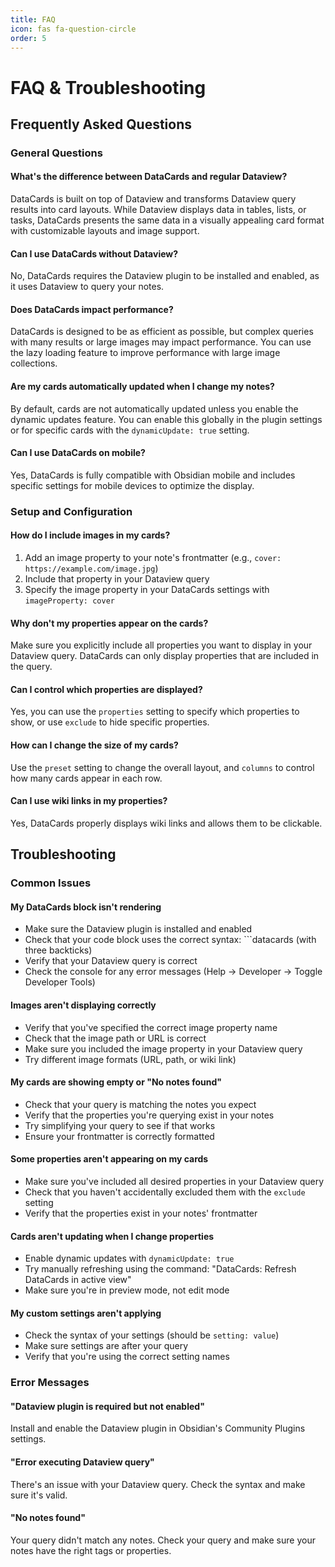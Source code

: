 ```yaml
---
title: FAQ
icon: fas fa-question-circle
order: 5
---
```


# FAQ & Troubleshooting

## Frequently Asked Questions

### General Questions

#### What's the difference between DataCards and regular Dataview?
DataCards is built on top of Dataview and transforms Dataview query results into card layouts. While Dataview displays data in tables, lists, or tasks, DataCards presents the same data in a visually appealing card format with customizable layouts and image support.

#### Can I use DataCards without Dataview?
No, DataCards requires the Dataview plugin to be installed and enabled, as it uses Dataview to query your notes.

#### Does DataCards impact performance?
DataCards is designed to be as efficient as possible, but complex queries with many results or large images may impact performance. You can use the lazy loading feature to improve performance with large image collections.

#### Are my cards automatically updated when I change my notes?
By default, cards are not automatically updated unless you enable the dynamic updates feature. You can enable this globally in the plugin settings or for specific cards with the `dynamicUpdate: true` setting.

#### Can I use DataCards on mobile?
Yes, DataCards is fully compatible with Obsidian mobile and includes specific settings for mobile devices to optimize the display.

### Setup and Configuration

#### How do I include images in my cards?
1. Add an image property to your note's frontmatter (e.g., `cover: https://example.com/image.jpg`)
2. Include that property in your Dataview query
3. Specify the image property in your DataCards settings with `imageProperty: cover`

#### Why don't my properties appear on the cards?
Make sure you explicitly include all properties you want to display in your Dataview query. DataCards can only display properties that are included in the query.

#### Can I control which properties are displayed?
Yes, you can use the `properties` setting to specify which properties to show, or use `exclude` to hide specific properties.

#### How can I change the size of my cards?
Use the `preset` setting to change the overall layout, and `columns` to control how many cards appear in each row.

#### Can I use wiki links in my properties?
Yes, DataCards properly displays wiki links and allows them to be clickable.

## Troubleshooting

### Common Issues

#### My DataCards block isn't rendering
- Make sure the Dataview plugin is installed and enabled
- Check that your code block uses the correct syntax: \`\`\`datacards (with three backticks)
- Verify that your Dataview query is correct
- Check the console for any error messages (Help → Developer → Toggle Developer Tools)

#### Images aren't displaying correctly
- Verify that you've specified the correct image property name
- Check that the image path or URL is correct
- Make sure you included the image property in your Dataview query
- Try different image formats (URL, path, or wiki link)

#### My cards are showing empty or "No notes found"
- Check that your query is matching the notes you expect
- Verify that the properties you're querying exist in your notes
- Try simplifying your query to see if that works
- Ensure your frontmatter is correctly formatted

#### Some properties aren't appearing on my cards
- Make sure you've included all desired properties in your Dataview query
- Check that you haven't accidentally excluded them with the `exclude` setting
- Verify that the properties exist in your notes' frontmatter

#### Cards aren't updating when I change properties
- Enable dynamic updates with `dynamicUpdate: true`
- Try manually refreshing using the command: "DataCards: Refresh DataCards in active view"
- Make sure you're in preview mode, not edit mode

#### My custom settings aren't applying
- Check the syntax of your settings (should be `setting: value`)
- Make sure settings are after your query
- Verify that you're using the correct setting names

### Error Messages

#### "Dataview plugin is required but not enabled"
Install and enable the Dataview plugin in Obsidian's Community Plugins settings.

#### "Error executing Dataview query"
There's an issue with your Dataview query. Check the syntax and make sure it's valid.

#### "No notes found"
Your query didn't match any notes. Check your query and make sure your notes have the right tags or properties.
